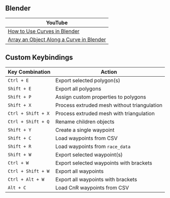 ## Blender

| YouTube | 
|-------------------------------------------------|
| [How to Use Curves in Blender](https://www.youtube.com/watch?v=Ve9h7-E8EuM)
| [Array an Object Along a Curve in Blender](https://www.youtube.com/watch?v=lRK8UMudejg)


## Custom Keybindings

| Key Combination          | Action                                 |
|--------------------------|----------------------------------------|
| `Ctrl + E`               | Export selected polygon(s)             |
| `Shift + E`              | Export all polygons                    |
| `Shift + P`              | Assign custom properties to polygons   |
| `Shift + X`              | Process extruded mesh without triangulation |
| `Ctrl + Shift + X`       | Process extruded mesh with triangulation |
| `Ctrl + Shift + Q`       | Rename children objects                |
| `Shift + Y`              | Create a single waypoint               |
| `Shift + C`              | Load waypoints from CSV                |
| `Shift + R`              | Load waypoints from `race_data`        |
| `Shift + W`              | Export selected waypoint(s)            |
| `Ctrl + W`               | Export selected waypoints with brackets|
| `Ctrl + Shift + W`       | Export all waypoints                   |
| `Ctrl + Alt + W`         | Export all waypoints with brackets     |
| `Alt + C`                | Load CnR waypoints from CSV            |
